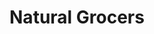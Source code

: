 ---
title: "Natural Grocers"
url: /midland/natural-grocers-north-loop-250-west/
shop: supermarket
---
